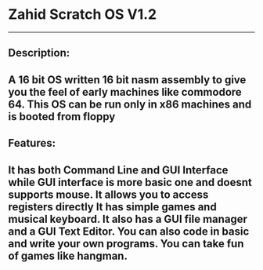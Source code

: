 # Zahid Scratch OS V1.2
---
## Description:
A 16 bit OS written 16 bit nasm assembly to give you the feel of early machines like commodore 64.
This OS can be run only in x86 machines and is booted from floppy
---
## Features:
It has both Command Line and GUI Interface while GUI interface is more basic one and doesnt supports mouse.
It allows you to access registers directly
It has simple games and musical keyboard.
It also has a GUI file manager and a GUI Text Editor.
You can also code in basic and write your own programs.
You can take fun of games like hangman.
---

